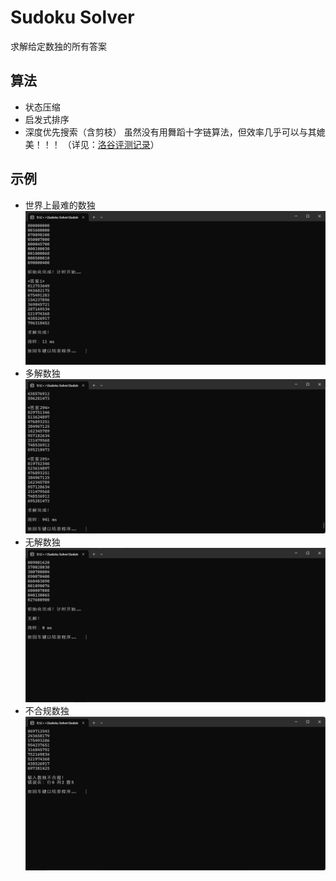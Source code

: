 # Sudoku Solver
 求解给定数独的所有答案

## 算法
- 状态压缩
- 启发式排序
- 深度优先搜索（含剪枝）
虽然没有用舞蹈十字链算法，但效率几乎可以与其媲美！！！
（详见：[洛谷评测记录](https://www.luogu.com.cn/record/158008542)）

## 示例
- 世界上最难的数独
![世界上最难的数独](./assets/sample1.png)
- 多解数独
![多解数独](./assets/sample2.png)
- 无解数独
![无解数独](./assets/sample3.png)
- 不合规数独
![不合规数独](./assets/sample4.png)
